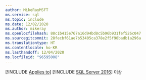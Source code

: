```yaml
---
author: MikeRayMSFT
ms.service: sql
ms.topic: include
ms.date: 12/02/2020
ms.author: mikeray
ms.openlocfilehash: 88c1b415e767a16d94bd8c5b96b931fef526c047
ms.sourcegitcommit: 28fecbf61ae7b53405ca378e2f5f90badb1a296a
ms.translationtype: HT
ms.contentlocale: ko-KR
ms.lasthandoff: 12/04/2020
ms.locfileid: "96595008"
---
```

[!INCLUDE [Applies to](../../includes/applies-md.md)] [!INCLUDE [SQL Server 2016](_ss2016.md)] 이상 